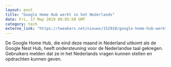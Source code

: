 ```yaml
---
layout: post
title: "Google Home Hub werkt in het Nederlands"
date: Fri, 17 May 2019 09:05:50 GMT
category: tech
externe_link: "https://tweakers.net/nieuws/152928/google-home-hub-werkt-in-het-nederlands.html"
---
```


De Google Home Hub, die eind deze maand in Nederland uitkomt als de Google Nest Hub, heeft ondersteuning voor de Nederlandse taal gekregen. Gebruikers melden dat ze in het Nederlands vragen kunnen stellen en opdrachten kunnen geven.<img src="http://feeds.feedburner.com/~r/tweakers/mixed/~4/4bujCbaeQfg" height="1" width="1" alt=""/>
